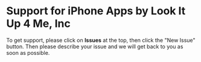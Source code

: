 # Support for iPhone Apps by Look It Up 4 Me, Inc

To get support, please click on **Issues** at the top, then click the "New Issue" button. 
Then please describe your issue and we will get back to you as soon as possible.

